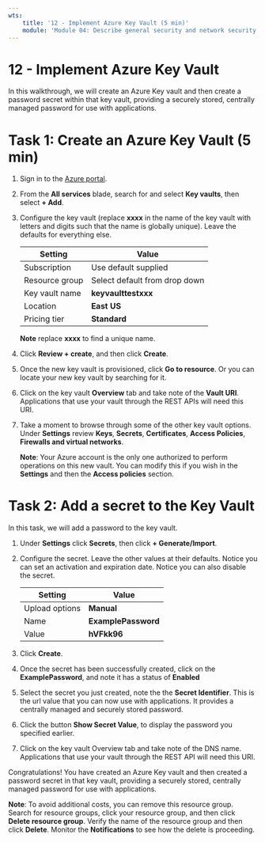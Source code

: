 ```yaml
---
wts:
    title: '12 - Implement Azure Key Vault (5 min)'
    module: 'Module 04: Describe general security and network security features'
---
```

# 12 - Implement Azure Key Vault

In this walkthrough, we will create an Azure Key vault and then create a password secret within that key vault, providing a securely stored, centrally managed password for use with applications.

# Task 1: Create an Azure Key Vault (5 min)

1. Sign in to the [Azure portal](https://portal.azure.com).

2. From the **All services** blade, search for and select **Key vaults**, then select **+ Add**.

3. Configure the key vault (replace **xxxx** in the name of the key vault with letters and digits such that the name is globally unique). Leave the defaults for everything else.

    | Setting | Value | 
    | --- | --- |
    | Subscription | Use default supplied |
    | Resource group | Select default from drop down |
    | Key vault name | **keyvaulttestxxx** |
    | Location | **East US** |
    | Pricing tier | **Standard** |
    **Note** replace **xxxx** to find a unique name.

4. Click **Review + create**, and then click **Create**. 

5. Once the new key vault is provisioned, click **Go to resource**. Or you can locate your new key vault by searching for it. 

6. Click on the key vault **Overview** tab and take note of the **Vault URI**. Applications that use your vault through the REST APIs will need this URI.

7. Take a moment to browse through some of the other key vault options. Under **Settings** review **Keys**, **Secrets**, **Certificates**, **Access Policies**, **Firewalls and virtual networks**.

    **Note**: Your Azure account is the only one authorized to perform operations on this new vault. You can modify this if you wish in the **Settings** and then the **Access policies** section.

# Task 2: Add a secret to the Key Vault
        
In this task, we will add a password to the key vault. 

1. Under **Settings** click **Secrets**, then click **+ Generate/Import**.

2. Configure the secret. Leave the other values at their defaults. Notice you can set an activation and expiration date. Notice you can also disable the secret.

    | Setting | Value | 
    | --- | --- |
    | Upload options | **Manual** |
    | Name | **ExamplePassword** |
    | Value | **hVFkk96** |

3. Click **Create**.

4. Once the secret has been successfully created, click on the **ExamplePassword**, and note it has a status of **Enabled**

5. Select the secret you just created, note the the **Secret Identifier**. This is the url value that you can now use with applications. It provides a centrally managed and securely stored password. 

6. Click the button **Show Secret Value**, to display the password you specified earlier.

7. Click on the key vault Overview tab and take note of the DNS name. Applications that use your vault through the REST API will need this URI.

Congratulations! You have created an Azure Key vault and then created a password secret in that key vault, providing a securely stored, centrally managed password for use with applications.

**Note**: To avoid additional costs, you can remove this resource group. Search for resource groups, click your resource group, and then click **Delete resource group**. Verify the name of the resource group and then click **Delete**. Monitor the **Notifications** to see how the delete is proceeding.

